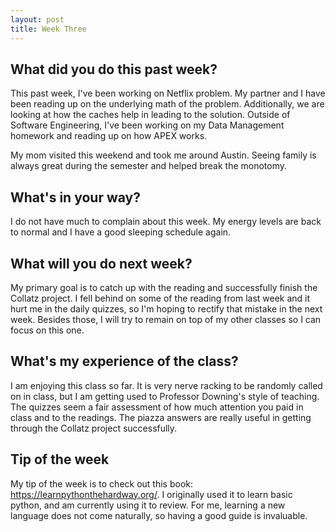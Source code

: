 ```yaml
---
layout: post
title: Week Three
---
```


## What did you do this past week? ##
This past week, I've been working on Netflix problem. My partner and I have been reading up on the underlying math of the problem. Additionally, we are looking at how the caches help in leading to the solution. Outside of Software Engineering, I've been working on my Data Management homework and reading up on how APEX works. 

My mom visited this weekend and took me around Austin. Seeing family is always great during the semester and helped break the monotomy. 

## What's in your way? ##
I do not have much to complain about this week. My energy levels are back to normal and I have a good sleeping schedule again.  

## What will you do next week? ##
My primary goal is to catch up with the reading and successfully finish the Collatz project. I fell behind on some of the reading from last week and it hurt me in the daily quizzes, so I'm hoping to rectify that mistake in the next week. Besides those, I will try to remain on top of my other classes so I can focus on this one.  

## What's my experience of the class? ##
I am enjoying this class so far. It is very nerve racking to be randomly called on in class, but I am getting used to Professor Downing's style of teaching. The quizzes seem a fair assessment of how much attention you paid in class and to the readings. The piazza answers are really useful in getting through the Collatz project successfully. 

## Tip of the week ##
My tip of the week is to check out this book: https://learnpythonthehardway.org/. I originally used it to learn basic python, and am currently using it to review. For me, learning a new language does not come naturally, so having a good guide is invaluable. 
